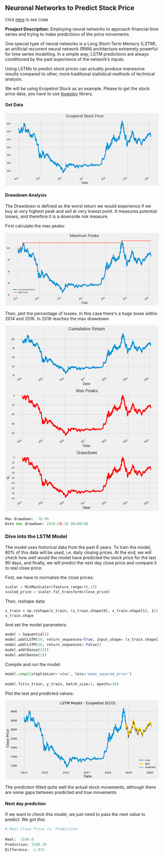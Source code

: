 ## Neuronal Networks to Predict Stock Price

<p style="font-size:13px">Click <a href="https://github.com/andjimbon/LSTM-Stock-Prediction/blob/master/Ecopetrol_Stock_Forecasting_LSTM.ipynb">Here</a> to see Code</p>

**Proeject Description:** Employing neural networks to approach financial time series and trying to make predictions of the price movements.

One special type of neural networks is a Long Short-Term Memory (LSTM), an artificial recurrent neural network (RNN) architecture extremely powerful for time series modelling. In a simple way, LSTM predictions are always conditioned by the past experience of the network’s inputs.

Using LSTMs to predict stock prices can actually produce impressive results compared to other, more traditional statistical methods of technical analysis.

We will be using Ecopetrol Stock as an example. Please to get the stock price data, you have to use [Investpy](https://investpy.readthedocs.io/usage.html) library.

#### Get Data

<img src="images/lstm_eco.png?raw=true"/>

#### Drawdown Analysis

The Drawdown is defined as the worst return we would experience if we buy at very highest peak and sell at very lowest point. It measures potential losses, and therefore it is a downside risk measure.

First calculate the max peaks:

<img src="images/eco_max.png?raw=true"/>

Then, plot the percentage of losses. In this case  there's a huge loose within 2014 and 2016. In 2016 reaches the max drawdown:

<img src="images/eco_drawdown.png?raw=true"/>

```python
Max drawdown: -78.0%
Date max drawdown: 2016-01-18 00:00:00
```

### Dive into the LSTM Model

The model uses historical data from the past 6 years. To train the model, 80% of this data will be used, i.e. daily closing prices. At the end, we will check how well would the model have predicted the stock price for the last 90 days, and finally, we will predict the next day close price and compare it to real close price.

First, we have to normalize the close prices:

```python
scaler = MinMaxScaler(feature_range=(0,1))
scaled_price = scaler.fit_transform(close_price)
```

Then, reshape data:

```pyhon
x_train = np.reshape(x_train, (x_train.shape[0], x_train.shape[1], 1))
x_train.shape
```
And set the model parameters:

```python
model = Sequential()
model.add(LSTM(50, return_sequences=True, input_shape= (x_train.shape[1], 1)))
model.add(LSTM(50, return_sequences= False))
model.add(Dense(25))
model.add(Dense(1))
```

Compile and run the model:

```python
model.compile(optimizer='adam', loss='mean_squared_error')

model.fit(x_train, y_train, batch_size=1, epochs=30)
```

Plot the test and predicted values:

<img src="images/lstm_portada.png?raw=true"/>


The prediction fitted quite well the actual stock movements, although there are some gaps between predicted and true movements


#### Next day prediction

If we want to check this model, we just need to pass the next value to predict. We got this:

```python
# Real Close Price vs. Prediction: 

Real:  3140.0
Prediction: 3108.30
Difference: -1.01%
```
